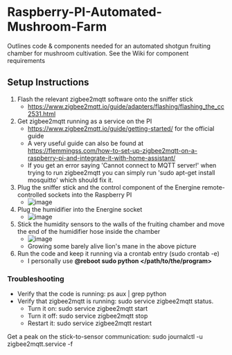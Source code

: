 # Raspberry-PI-Automated-Mushroom-Farm
 Outlines code &amp; components needed for an automated shotgun fruiting chamber for mushroom cultivation. See the Wiki for component requirements
 
 ## Setup Instructions

1. Flash the relevant zigbee2mqtt software onto the sniffer stick
   * https://www.zigbee2mqtt.io/guide/adapters/flashing/flashing_the_cc2531.html
3. Get zigbee2mqtt running as a service on the PI 
   * https://www.zigbee2mqtt.io/guide/getting-started/ for the official guide
   * A very useful guide can also be found at https://flemmingss.com/how-to-set-up-zigbee2mqtt-on-a-raspberry-pi-and-integrate-it-with-home-assistant/ 
   * If you get an error saying 'Cannot connect to MQTT server!' when trying to run zigbee2mqtt you can simply run 'sudo apt-get install mosquitto' which should fix it.
3. Plug the sniffer stick and the control component of the Energine remote-controlled sockets into the Raspberry PI
   * ![image](https://user-images.githubusercontent.com/38185772/170876467-03635355-fdff-4a28-9520-27e27a8f486b.png)
4. Plug the humidifier into the Energine socket
   * ![image](https://user-images.githubusercontent.com/38185772/170876691-da3c4ca3-801a-41d6-8c4d-21e215cf7821.png)
5. Stick the humidity sensors to the walls of the fruiting chamber and move the end of the humidifier hose inside the chamber
   * ![image](https://user-images.githubusercontent.com/38185772/170876885-0f9b8b4e-6cd1-4f87-aedc-775f2518df09.png)
   * Growing some barely alive lion's mane in the above picture
6. Run the code and keep it running via a crontab entry (sudo crontab -e)
   * I personally use **@reboot sudo python </path/to/the/program>**

### Troubleshooting
* Verify that the code is running: ps aux | grep python
* Verify that zigbee2mqtt is running: sudo service zigbee2mqtt status.
  * Turn it on: sudo service zigbee2mqtt start
  * Turn it off: sudo service zigbee2mqtt stop
  * Restart it: sudo service zigbee2mqtt restart

Get a peak on the stick-to-sensor communication: sudo journalctl -u zigbee2mqtt.service -f




